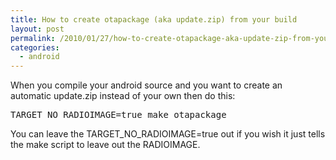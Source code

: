 ```yaml
---
title: How to create otapackage (aka update.zip) from your build
layout: post
permalink: /2010/01/27/how-to-create-otapackage-aka-update-zip-from-your-build/
categories:
  - android
---
```

When you compile your android source and you want to create an automatic update.zip instead of your own then do this: <!--more-->

<pre class="brush: bash; title: ; notranslate" title="">TARGET_NO_RADIOIMAGE=true make otapackage
</pre>

You can leave the TARGET\_NO\_RADIOIMAGE=true out if you wish it just tells the make script to leave out the RADIOIMAGE.
